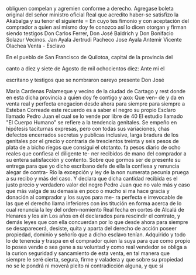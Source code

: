 obliguen compelan y agremien conforme a derecho. Agregase boleta original del señor ministro oficial Real que acredito haber-se satisfizo la Akabalga y su tenor el siguiente = En cuyo tes
fimonio y con aceptación del comprador a quien así mismo doy fe conozco así lo dicen otorgan y firman siendo testigos Don Carlos Ferrer, Don José Baldrich y Don Bonifacio Solazur Vecinos.
Jan Ayala Jertrudi Pacheco Jose Ayala Antemir Vicente Olachea
Venta - Esclavo

En el pueblo de San Francisco de Quilotoa, capital de la provincia del

canto a diez y siete de Agosto de mil ochocientos diez: Ante mi el

escritano y testigos que se nombraron oareyo presente Don José

Maria Cardenas Palameque y vecino de la ciudad de Cartago y rest
donde en esta dicha provincia a quien doy fe contigo y axo: Que ven- de y da en venta real y perfecta enegacion desde ahora para siempre para siempre a Esteban Correade este recuerdo es a saber el negro su propio Esclaro llamado Pedro Juan el cual se lo vende por libre de 40
El estudio llamado "El Cuerpo Humano" se refiere a la tendencia genitales. Se empeño en hipótesis taciturnas expresas, pero con todas sus variaciones, chas defectos encerrados secretas y publicas inclusive, larga bradura de los genitales por el grecio y contraria de trescientos treinta y seis pesos de plata de a bicho ríegos que consigui el ototanto.
fa pesos diario de ocho reales que confiesa el diligente te- ner recibidos de mano del comprador a su entera satisfacción y contento. Sobre que gormos ser de presente su entrega para que yo dicho escribano defe de ella la confiesa y renuncia alegar de contra-
Río la excepción y ley de la non numerata pecunia pruega a su recibo y más del caso. Y declara que dicha cantidad recibida es el justo precio y verdadero valor del negro Pedro Juan que no vale más y caso que más valga de su demasia en poco o mucho si
ma hace gracia y donación al comprador y los suyos para me- ra perfecta e irrevocable de las que el derecho llama inferiores con ins titución en forma acerca de lo cual renuncia la ley del orden-nomiento Real fecha en cortes de Alcalá de Henares y los ain
Los años en él declarados para rescindir el contrato, y demás leyes que con ella concuerdan por lo que desde ahora para siempre se desaparecerá, desiste, quita y aparta del derecho de acción poseer propiedad, dominio y señorío que a dicho esclavo tenían.
Adquirido y todo lo de tenencia y traspa en el comprador quien la suya para que como propio lo posea vende o sea gene a su voluntad y como real vendedor se obliga a la curion seguridad y sancamiento de esta venta, en tal manera que siempre
le seré cierta, segura, firme y valadera y que sobre su propiedad
no se le pondrá ni moverá pleito ni contradicción alguna, y que si